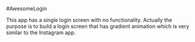 #AwesomeLogin

This app has a single login screen with no functionality. Actually the purpose is to build a login screen that has gradient animation
which is very similar to the Instagram app.